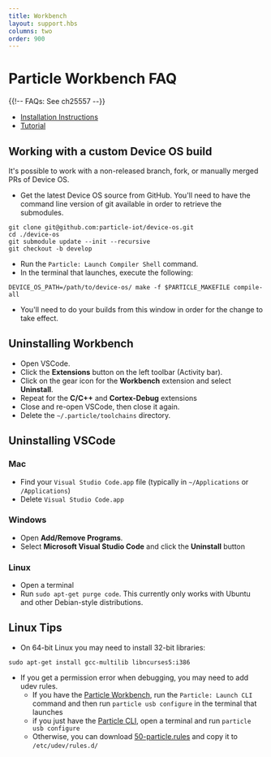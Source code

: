```yaml
---
title: Workbench
layout: support.hbs
columns: two
order: 900
---
```


# Particle Workbench FAQ

{{!-- FAQs: See ch25557 --}}

- [Installation Instructions](/quickstart/workbench/)
- [Tutorial](/tutorials/developer-tools/workbench)

## Working with a custom Device OS build

It's possible to work with a non-released branch, fork, or manually merged PRs of Device OS.

- Get the latest Device OS source from GitHub. You'll need to have the command line version of git available in order to retrieve the submodules.

```
git clone git@github.com:particle-iot/device-os.git
cd ./device-os
git submodule update --init --recursive
git checkout -b develop
```

- Run the `Particle: Launch Compiler Shell` command.
- In the terminal that launches, execute the following:

```
DEVICE_OS_PATH=/path/to/device-os/ make -f $PARTICLE_MAKEFILE compile-all
```

- You'll need to do your builds from this window in order for the change to take effect.


## Uninstalling Workbench

- Open VSCode.
- Click the **Extensions** button on the left toolbar (Activity bar).
- Click on the gear icon for the **Workbench** extension and select **Uninstall**.
- Repeat for the **C/C++** and **Cortex-Debug** extensions
- Close and re-open VSCode, then close it again.
- Delete the `~/.particle/toolchains` directory.

## Uninstalling VSCode

### Mac

- Find your `Visual Studio Code.app` file (typically in `~/Applications` or `/Applications`)
- Delete `Visual Studio Code.app`

### Windows 

- Open **Add/Remove Programs**.
- Select **Microsoft Visual Studio Code** and click the **Uninstall** button

### Linux 

- Open a terminal
- Run `sudo apt-get purge code`. This currently only works with Ubuntu and other Debian-style distributions.

## Linux Tips

- On 64-bit Linux you may need to install 32-bit libraries:

```
sudo apt-get install gcc-multilib libncurses5:i386
```

- If you get a permission error when debugging, you may need to add udev rules.
  * If you have the [Particle Workbench](https://docs.particle.io/workbench/), run the `Particle: Launch CLI` command and then run `particle usb configure` in the terminal that launches
  * if you just have the [Particle CLI](https://docs.particle.io/tutorials/developer-tools/cli/), open a terminal and run `particle usb configure`
  * Otherwise, you can download [50-particle.rules](https://github.com/particle-iot/particle-cli/blob/master/assets/50-particle.rules) and copy it to `/etc/udev/rules.d/`



